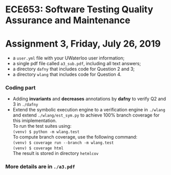 # ECE653: Software Testing Quality Assurance and Maintenance
# Assignment 3, Friday, July 26, 2019

+ a `user.yml` file with your UWaterloo user information;
+ a single pdf file called `a3_sub.pdf`, including all text answers;
+ a directory `dafny` that includes code for Question 2 and 3;
+ a directory `wlang` that includes code for Question 4.


### Coding part
+ Adding **invariants** and **decreases** annotations by **dafny** to verify Q2 and 3 in `./dafny`
+ Extend the symbolic execution engine to a verification engine in `./wlang` and extend `./wlang/est_sym.py` to achieve 100% branch coverage for this imiplementation.  
   To run the test suites using:  
   `(venv) $ python -m wlang.test`  
   To compute branch coverage, use the following command:  
   `(venv) $ coverage run --branch -m wlang.test`  
   `(venv) $ coverage html`  
   The result is stored in directory `hetmlcov`
   
### More details are in `./a3.pdf`
